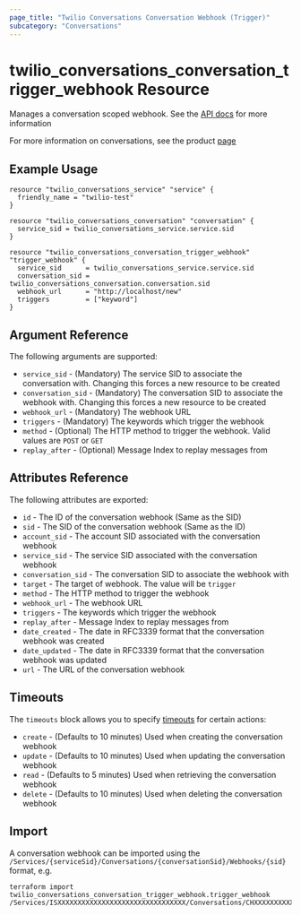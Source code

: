 ```yaml
---
page_title: "Twilio Conversations Conversation Webhook (Trigger)"
subcategory: "Conversations"
---
```


# twilio_conversations_conversation_trigger_webhook Resource

Manages a conversation scoped webhook. See the [API docs](https://www.twilio.com/docs/conversations/api/conversation-scoped-webhook-resource) for more information

For more information on conversations, see the product [page](https://www.twilio.com/conversations)

## Example Usage

```hcl
resource "twilio_conversations_service" "service" {
  friendly_name = "twilio-test"
}

resource "twilio_conversations_conversation" "conversation" {
  service_sid = twilio_conversations_service.service.sid
}

resource "twilio_conversations_conversation_trigger_webhook" "trigger_webhook" {
  service_sid      = twilio_conversations_service.service.sid
  conversation_sid = twilio_conversations_conversation.conversation.sid
  webhook_url      = "http://localhost/new"
  triggers         = ["keyword"]
}
```

## Argument Reference

The following arguments are supported:

- `service_sid` - (Mandatory) The service SID to associate the conversation with. Changing this forces a new resource to be created
- `conversation_sid` - (Mandatory) The conversation SID to associate the webhook with. Changing this forces a new resource to be created
- `webhook_url` - (Mandatory) The webhook URL
- `triggers` - (Mandatory) The keywords which trigger the webhook
- `method` - (Optional) The HTTP method to trigger the webhook. Valid values are `POST` or `GET`
- `replay_after` - (Optional) Message Index to replay messages from

## Attributes Reference

The following attributes are exported:

- `id` - The ID of the conversation webhook (Same as the SID)
- `sid` - The SID of the conversation webhook (Same as the ID)
- `account_sid` - The account SID associated with the conversation webhook
- `service_sid` - The service SID associated with the conversation webhook
- `conversation_sid` - The conversation SID to associate the webhook with
- `target` - The target of webhook. The value will be `trigger`
- `method` - The HTTP method to trigger the webhook
- `webhook_url` - The webhook URL
- `triggers` - The keywords which trigger the webhook
- `replay_after` - Message Index to replay messages from
- `date_created` - The date in RFC3339 format that the conversation webhook was created
- `date_updated` - The date in RFC3339 format that the conversation webhook was updated
- `url` - The URL of the conversation webhook

## Timeouts

The `timeouts` block allows you to specify [timeouts](https://www.terraform.io/docs/configuration/resources.html#timeouts) for certain actions:

- `create` - (Defaults to 10 minutes) Used when creating the conversation webhook
- `update` - (Defaults to 10 minutes) Used when updating the conversation webhook
- `read` - (Defaults to 5 minutes) Used when retrieving the conversation webhook
- `delete` - (Defaults to 10 minutes) Used when deleting the conversation webhook

## Import

A conversation webhook can be imported using the `/Services/{serviceSid}/Conversations/{conversationSid}/Webhooks/{sid}` format, e.g.

```shell
terraform import twilio_conversations_conversation_trigger_webhook.trigger_webhook /Services/ISXXXXXXXXXXXXXXXXXXXXXXXXXXXXXXXX/Conversations/CHXXXXXXXXXXXXXXXXXXXXXXXXXXXXXXXX/Webhooks/WHXXXXXXXXXXXXXXXXXXXXXXXXXXXXXXXX
```
